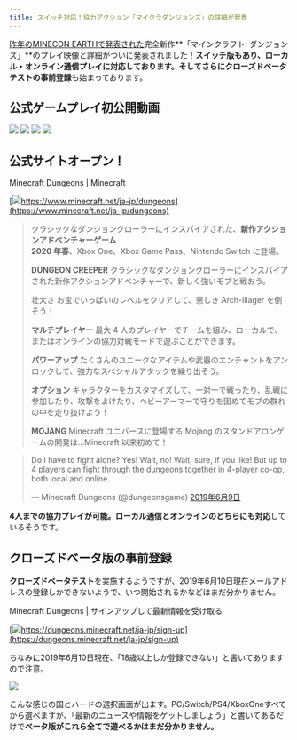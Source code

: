 ```yaml
---
title: スイッチ対応！協力アクション「マイクラダンジョンズ」の詳細が発表
---
```


[昨年のMINECON EARTHで発表された](https://www.napoan.com/new-minecraft-dungeons/)完全新作**「マインクラフト: ダンジョンズ」**のプレイ映像と詳細がついに発表されました！**スイッチ版もあり、ローカル・オンライン通信プレイに対応しております。**そしてさらに**クローズドベータテストの事前登録**も始まっております。

## 公式ゲームプレイ初公開動画

![](https://cdn-ak.f.st-hatena.com/images/fotolife/s/sasigume/20210208/20210208102129.png) ![](https://cdn-ak.f.st-hatena.com/images/fotolife/s/sasigume/20210208/20210208102043.png) ![](https://cdn-ak.f.st-hatena.com/images/fotolife/s/sasigume/20210208/20210208103226.png) ![](https://cdn-ak.f.st-hatena.com/images/fotolife/s/sasigume/20210208/20210208102825.png)

## 公式サイトオープン！

Minecraft Dungeons | Minecraft

[![](https://cdn-ak.f.st-hatena.com/images/fotolife/s/sasigume/20210208/20210208121637.png)https://www.minecraft.net/ja-jp/dungeons](https://www.minecraft.net/ja-jp/dungeons)

> クラシックなダンジョンクローラーにインスパイアされた、**新作アクションアドベンチャーゲーム**  
> **2020 年春**、Xbox One、Xbox Game Pass、Nintendo Switch に登場。
> 
> **DUNGEON CREEPER** クラシックなダンジョンクローラーにインスパイアされた新作アクションアドベンチャーで、新しく強いモブと戦おう。
> 
> 壮大さ お宝でいっぱいのレベルをクリアして、悪しき Arch-Illager を倒そう！
> 
> **マルチプレイヤー** 最大 4 人のプレイヤーでチームを組み、ローカルで、またはオンラインの協力対戦モードで遊ぶことができます。
> 
> **パワーアップ** たくさんのユニークなアイテムや武器のエンチャントをアンロックして、強力なスペシャルアタックを繰り出そう。
> 
> **オプション** キャラクターをカスタマイズして、一対一で戦ったり、乱戦に参加したり、攻撃をよけたり、ヘビーアーマーで守りを固めてモブの群れの中を走り抜けよう！
> 
> **MOJANG** Minecraft ユニバースに登場する Mojang のスタンドアロンゲームの開発は…Minecraft 以来初めて！

> Do I have to fight alone? Yes! Wait, no! Wait, sure, if you like! But up to 4 players can fight through the dungeons together in 4-player co-op, both local and online.
> 
> — Minecraft Dungeons (@dungeonsgame) [2019年6月9日](https://twitter.com/dungeonsgame/status/1137815308373188608?ref_src=twsrc%5Etfw)

**4人までの協力プレイが可能。ローカル通信とオンラインのどちらにも対応**しているそうです。

## クローズドベータ版の事前登録

**クローズドベータテスト**を実施するようですが、2019年6月10日現在メールアドレスの登録しかできないようで、いつ開始されるかなどはまだ分かりません。

Minecraft Dungeons | サインアップして最新情報を受け取る

[![](https://cdn-ak.f.st-hatena.com/images/fotolife/s/sasigume/20210208/20210208101636.png)https://dungeons.minecraft.net/ja-jp/sign-up](https://dungeons.minecraft.net/ja-jp/sign-up)

ちなみに2019年6月10日現在、「18歳以上しか登録できない」と書いてありますので注意。

![](https://cdn-ak.f.st-hatena.com/images/fotolife/s/sasigume/20210208/20210208090955.png)

こんな感じの国とハードの選択画面が出ます。PC/Switch/PS4/XboxOneすべてから選べますが、「最新のニュースや情報をゲットしましょう」と書いてあるだけで**ベータ版がこれら全てで遊べるかはまだ分かりません。**

